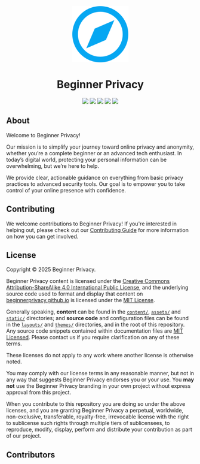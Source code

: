<div align="center">
  <a href="https://beginnerprivacy.com"><img alt="Beginner Privacy Logo" src="https://raw.githubusercontent.com/beginnerprivacy/hextra/refs/heads/main/static/android-chrome-192x192.png" width="150"></a>
  <h1>Beginner Privacy</h1>

  <p>
    <a href="https://github.com/beginnerprivacy/beginnerprivacy.github.io/pulls">
    <img src="https://img.shields.io/github/issues-pr-raw/beginnerprivacy/beginnerprivacy.github.io"></a>
    <a href="https://github.com/beginnerprivacy/beginnerprivacy.github.io/pulls?q=is%3Apr+is%3Aclosed">
    <img src="https://img.shields.io/github/issues-pr-closed-raw/beginnerprivacy/beginnerprivacy.github.io"></a>
    <a href="https://github.com/beginnerprivacy/beginnerprivacy.github.io/graphs/contributors">
    <img src="https://img.shields.io/github/commit-activity/m/beginnerprivacy/beginnerprivacy.github.io"></a>
    <a href="#contributors">
    <img src="https://img.shields.io/github/all-contributors/beginnerprivacy/beginnerprivacy.github.io"></a>
    <a href="https://github.com/sponsors/beginnerprivacy#sponsors">
    <img src="https://img.shields.io/github/sponsors/beginnerprivacy"></a>
  </p>
</div>

## About
Welcome to Beginner Privacy!

Our mission is to simplify your journey toward online privacy and anonymity, whether you’re a complete beginner or an advanced tech enthusiast. In today’s digital world, protecting your personal information can be overwhelming, but we’re here to help.

We provide clear, actionable guidance on everything from basic privacy practices to advanced security tools. Our goal is to empower you to take control of your online presence with confidence.

## Contributing
We welcome contributions to Beginner Privacy! If you're interested in helping out, please check out our [Contributing Guide](https://beginnerprivacy.com/about/contribute) for more information on how you can get involved.

## License
Copyright &copy; 2025 Beginner Privacy.

Beginner Privacy content is licensed under the [Creative Commons Attribution-ShareAlike 4.0 International Public License](LICENSE.md), and the underlying source code used to format and display that content on [beginnerprivacy.github.io](https://beginnerprivacy.github.io) is licensed under the [MIT License](CODE-LICENSE.md).

Generally speaking, **content** can be found in the [`content/`](content/), [`assets/`](assets/) and [`static/`](static/) directories; and **source code** and configuration files can be found in the [`layouts/`](layouts/) and [`themes/`](themes/) directories, and in the root of this repository. Any source code snippets contained within documentation files are [MIT Licensed](CODE-LICENSE.md). Please contact us if you require clarification on any of these terms.

These licenses do not apply to any work where another license is otherwise noted.

You may comply with our license terms in any reasonable manner, but not in any way that suggests Beginner Privacy endorses you or your use. You **may not** use the Beginner Privacy branding in your own project without express approval from this project.

When you contribute to this repository you are doing so under the above licenses, and you are granting Beginner Privacy a perpetual, worldwide, non-exclusive, transferable, royalty-free, irrevocable license with the right to sublicense such rights through multiple tiers of sublicensees, to reproduce, modify, display, perform and distribute your contribution as part of our project.

## Contributors
<!-- ALL-CONTRIBUTORS-LIST:START - Do not remove or modify this section -->
<!-- prettier-ignore-start -->
<!-- markdownlint-disable -->
<table>
  <tbody>
    <tr>
    </tr>
  </tbody>
</table>

<!-- markdownlint-restore -->
<!-- prettier-ignore-end -->

<!-- ALL-CONTRIBUTORS-LIST:END -->